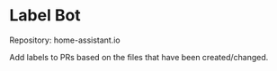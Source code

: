 # Label Bot

Repository: home-assistant.io

Add labels to PRs based on the files that have been created/changed.

